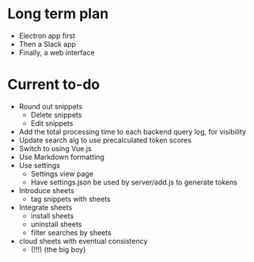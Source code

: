 # Long term plan

- Electron app first
- Then a Slack app
- Finally, a web interface

# Current to-do

- Round out snippets
	- Delete snippets
	- Edit snippets
- Add the total processing time to each backend query log, for visibility
- Update search alg to use precalculated token scores
- Switch to using Vue.js
- Use Markdown formatting
- Use settings
	- Settings view page
	- Have settings.json be used by server/add.js to generate tokens
- Introduce sheets
	- tag snippets with sheets
- Integrate sheets
	- install sheets
	- uninstall sheets
	- filter searches by sheets
- cloud sheets with eventual consistency
	- (!!!) (the big boy)

